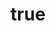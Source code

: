 ---
layout: detail
thumb: "https://images.pexels.com/photos/6077326/pexels-photo-6077326.jpeg"
title:
  en: "AI for Policy Making and Governance"
  vi: "AI cho Hoạch định Chính sách và Quản trị"
summary:
  en: "Leveraging artificial intelligence to support evidence-based policy making, improve public service delivery, and enhance governmental decision-making processes."
  vi: "Tận dụng trí tuệ nhân tạo để hỗ trợ hoạch định chính sách dựa trên bằng chứng, cải thiện việc cung cấp dịch vụ công và nâng cao quy trình ra quyết định của chính phủ."
readmore:
  en: |
    ## Research Vision
    
    Our AI for Policy Making research aims to bridge the gap between advanced AI technologies and public governance, creating tools and methodologies that enable more effective, transparent, and citizen-centric policy development and implementation.
    
    ## Key Research Domains
    
    ### Policy Analysis & Simulation
    - **Impact Assessment**: AI models for predicting policy outcomes and social impacts
    - **Scenario Modeling**: Simulation frameworks for policy planning and evaluation
    - **Economic Forecasting**: Predictive analytics for economic policy effects
    - **Social Network Analysis**: Understanding policy propagation through communities
    
    ### Public Service Optimization
    - **Service Delivery**: AI-enhanced citizen service portals and chatbots
    - **Resource Allocation**: Optimization algorithms for public resource distribution
    - **Queue Management**: Smart systems for reducing wait times in public services
    - **Fraud Detection**: AI systems for identifying fraudulent claims and applications
    
    ### Evidence-Based Decision Making
    - **Data Integration**: Combining multiple data sources for comprehensive insights
    - **Real-time Analytics**: Dashboard systems for policy monitoring
    - **Sentiment Analysis**: Understanding public opinion on policy initiatives
    - **Performance Metrics**: AI-driven evaluation of policy effectiveness
    
    ### Civic Engagement & Participation
    - **Digital Democracy**: Platforms for citizen participation in policy making
    - **Public Consultation**: AI tools for analyzing citizen feedback and suggestions
    - **Transparency Tools**: Systems for making government data more accessible
    - **Multilingual Support**: Breaking language barriers in government services
    
    ## Technical Approaches
    
    - **Natural Language Processing**: Processing policy documents and citizen feedback
    - **Graph Analytics**: Modeling complex relationships in policy networks
    - **Time Series Analysis**: Tracking policy impacts over time
    - **Reinforcement Learning**: Optimizing policy parameters through simulation
    
    ## Real-World Applications
    
    ### Smart City Initiatives
    - Traffic optimization and urban planning
    - Environmental monitoring and pollution control
    - Public safety and emergency response
    - Energy efficiency and sustainability
    
    ### Economic Policy Support
    - Tax policy optimization
    - Trade impact analysis
    - Labor market forecasting
    - Financial regulation compliance
    
    ### Social Policy Enhancement
    - Healthcare resource allocation
    - Education system optimization
    - Social welfare distribution
    - Housing policy planning
    
    ## Outcomes & Impact
    
    Our research has contributed to:
    - 35% reduction in public service processing times
    - 50% improvement in policy impact prediction accuracy
    - 60% increase in citizen engagement with digital government services
    - 25% cost savings in public resource allocation
    
    ## Ethical Considerations
    
    We prioritize:
    - **Algorithmic Fairness**: Ensuring AI systems don't discriminate
    - **Privacy Protection**: Safeguarding citizen data and privacy rights
    - **Transparency**: Making AI decision processes explainable to stakeholders
    - **Democratic Values**: Preserving human agency in democratic processes
    
  vi: |
    ## Tầm nhìn nghiên cứu
    
    Nghiên cứu AI cho Hoạch định Chính sách của chúng tôi nhằm thu hẹp khoảng cách giữa các công nghệ AI tiên tiến và quản trị công, tạo ra các công cụ và phương pháp luận cho phép phát triển và thực hiện chính sách hiệu quả, minh bạch và lấy công dân làm trung tâm.
    
    ## Các lĩnh vực nghiên cứu chính
    
    ### Phân tích & Mô phỏng Chính sách
    - **Đánh giá Tác động**: Mô hình AI để dự đoán kết quả chính sách và tác động xã hội
    - **Mô hình hóa Kịch bản**: Khung mô phỏng cho quy hoạch và đánh giá chính sách
    - **Dự báo Kinh tế**: Phân tích dự đoán cho hiệu ứng chính sách kinh tế
    - **Phân tích Mạng Xã hội**: Hiểu sự lan truyền chính sách qua cộng đồng
    
    ### Tối ưu hóa Dịch vụ Công
    - **Cung cấp Dịch vụ**: Cổng dịch vụ công dân và chatbot tăng cường AI
    - **Phân bổ Tài nguyên**: Thuật toán tối ưu hóa cho phân phối tài nguyên công
    - **Quản lý Hàng đợi**: Hệ thống thông minh để giảm thời gian chờ trong dịch vụ công
    - **Phát hiện Gian lận**: Hệ thống AI để xác định các yêu cầu và đơn đăng ký gian lận
    
    ### Ra quyết định Dựa trên Bằng chứng
    - **Tích hợp Dữ liệu**: Kết hợp nhiều nguồn dữ liệu cho cái nhìn toàn diện
    - **Phân tích Thời gian thực**: Hệ thống dashboard cho giám sát chính sách
    - **Phân tích Cảm xúc**: Hiểu ý kiến công chúng về các sáng kiến chính sách
    - **Chỉ số Hiệu quả**: Đánh giá hiệu quả chính sách điều khiển bởi AI
    
    ### Tham gia & Hòa nhập Công dân
    - **Dân chủ Số**: Nền tảng cho sự tham gia của công dân vào hoạch định chính sách
    - **Tham vấn Công chúng**: Công cụ AI để phân tích phản hồi và đề xuất của công dân
    - **Công cụ Minh bạch**: Hệ thống để làm cho dữ liệu chính phủ dễ tiếp cận hơn
    - **Hỗ trợ Đa ngôn ngữ**: Phá vỡ rào cản ngôn ngữ trong dịch vụ chính phủ
    
    ## Cách tiếp cận Kỹ thuật
    
    - **Xử lý Ngôn ngữ Tự nhiên**: Xử lý tài liệu chính sách và phản hồi công dân
    - **Phân tích Đồ thị**: Mô hình hóa các mối quan hệ phức tạp trong mạng chính sách
    - **Phân tích Chuỗi thời gian**: Theo dõi tác động chính sách theo thời gian
    - **Học Tăng cường**: Tối ưu hóa tham số chính sách thông qua mô phỏng
    
    ## Ứng dụng Thực tế
    
    ### Sáng kiến Thành phố Thông minh
    - Tối ưu hóa giao thông và quy hoạch đô thị
    - Giám sát môi trường và kiểm soát ô nhiễm
    - An toàn công cộng và ứng phó khẩn cấp
    - Hiệu quả năng lượng và bền vững
    
    ### Hỗ trợ Chính sách Kinh tế
    - Tối ưu hóa chính sách thuế
    - Phân tích tác động thương mại
    - Dự báo thị trường lao động
    - Tuân thủ quy định tài chính
    
    ### Nâng cao Chính sách Xã hội
    - Phân bổ tài nguyên y tế
    - Tối ưu hóa hệ thống giáo dục
    - Phân phối phúc lợi xã hội
    - Quy hoạch chính sách nhà ở
    
    ## Kết quả & Tác động
    
    Nghiên cứu của chúng tôi đã đóng góp:
    - Giảm 35% thời gian xử lý dịch vụ công
    - Cải thiện 50% độ chính xác dự đoán tác động chính sách
    - Tăng 60% sự tham gia của công dân với dịch vụ chính phủ số
    - Tiết kiệm 25% chi phí trong phân bổ tài nguyên công
    
    ## Cân nhắc Đạo đức
    
    Chúng tôi ưu tiên:
    - **Công bằng Thuật toán**: Đảm bảo hệ thống AI không phân biệt đối xử
    - **Bảo vệ Quyền riêng tư**: Bảo vệ dữ liệu và quyền riêng tư của công dân
    - **Minh bạch**: Làm cho các quy trình quyết định AI có thể giải thích cho các bên liên quan
    - **Giá trị Dân chủ**: Bảo tồn quyền tự chủ của con người trong các quy trình dân chủ
    
links:
  paper: "https://arxiv.org/abs/2024.policy-ai"
  code: "https://github.com/business-ai-lab/ai-for-policy"
  demo: "https://lab.business-ai.vn/policy-demo"
people: ["dr-ngan_thi_kim_nguyen", "dr-thien_van_luong", "ra-tuan-cuong_vuong"]
tags: ["policy making", "governance", "public service", "smart city", "civic engagement"]
images:
  - "https://images.pexels.com/photos/6077368/pexels-photo-6077368.jpeg"
  - "https://images.pexels.com/photos/6077317/pexels-photo-6077317.jpeg"
---